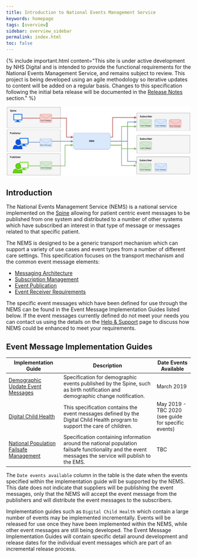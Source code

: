 ```yaml
---
title: Introduction to National Events Management Service
keywords: homepage
tags: [overview]
sidebar: overview_sidebar
permalink: index.html
toc: false
---
```


{% include important.html content="This site is under active development by NHS Digital and is intended to provide the functional requirements for the National Events Management Service, and remains subject to review. This project is being developed using an agile methodology so iterative updates to content will be added on a regular basis. Changes to this specification following the initial beta release will be documented in the [Release Notes](overview_release_notes.html) section." %}


<img src="images/overview/overview_message_diagram.png">


## Introduction

The National Events Management Service (NEMS) is a national service implemented on the [Spine](https://digital.nhs.uk/services/spine) allowing for patient centric event messages to be published from one system and distributed to a number of other systems which have subscribed an interest in that type of message or messages related to that specific patient.

The NEMS is designed to be a generic transport mechanism which can support a variety of use cases and event types from a number of different care settings. This specification focuses on the transport mechanism and the common event message elements:

- [Messaging Architecture](explore_msg_architecture_overview.html)
- [Subscription Management](explore_subscriptions.html)
- [Event Publication](publication_requirements.html)
- [Event Receiver Requirements](receiver_requirements.html) 

The specific event messages which have been defined for use through the NEMS can be found in the Event Message Implementation Guides listed below. If the event messages currently defined do not meet your needs you can contact us using the details on the [Help & Support](support_contact.html) page to discuss how NEMS could be enhanced to meet your requirements.

## Event Message Implementation Guides

| Implementation Guide | Description | Date Events Available |
| --- | --- | --- |
| [Demographic Update Event Messages](https://developer.nhs.uk/library/interoperability/demographic-updates) | Specification for demographic events published by the Spine, such as birth notification and demographic change notification. | March 2019 |
| [Digital Child Health](https://developer.nhs.uk/library/interoperability/digital-child-health) | This specification contains the event messages defined by the Digital Child Health program to support the care of children. | May 2019 - TBC 2020<br/>(see guide for specific events) |
| [National Population Failsafe Management](https://developer.nhs.uk/library/interoperability/national-failsafe) | Specification containing information around the national population failsafe functionality and the event messages the service will publish to the EMS. | TBC |

The `Date events available` column in the table is the date when the events specified within the implementation guide will be supported by the NEMS. This date does not indicate that suppliers will be publishing the event messages, only that the NEMS will accept the event message from the publishers and will distribute the event messages to the subscribers.

Implementation guides such as `Digital Child Health` which contain a large number of events may be implemented incrementally. Events will be released for use once they have been implemented within the NEMS, while other event messages are still being developed. The Event Message Implementation Guides will contain specific detail around development and release dates for the individual event messages which are part of an incremental release process.

